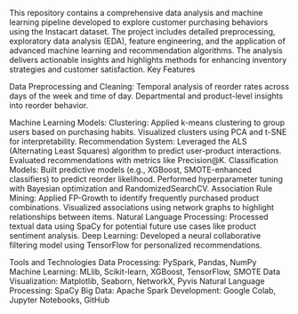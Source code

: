 This repository contains a comprehensive data analysis and machine learning pipeline developed to explore customer purchasing behaviors using the Instacart dataset. The project includes detailed preprocessing, exploratory data analysis (EDA), feature engineering, and the application of advanced machine learning and recommendation algorithms. The analysis delivers actionable insights and highlights methods for enhancing inventory strategies and customer satisfaction.
Key Features

Data Preprocessing and Cleaning:
Temporal analysis of reorder rates across days of the week and time of day.
Departmental and product-level insights into reorder behavior.

Machine Learning Models:
Clustering:
Applied k-means clustering to group users based on purchasing habits.
Visualized clusters using PCA and t-SNE for interpretability.
Recommendation System:
Leveraged the ALS (Alternating Least Squares) algorithm to predict user-product interactions.
Evaluated recommendations with metrics like Precision@K.
Classification Models:
Built predictive models (e.g., XGBoost, SMOTE-enhanced classifiers) to predict reorder likelihood.
Performed hyperparameter tuning with Bayesian optimization and RandomizedSearchCV.
Association Rule Mining:
Applied FP-Growth to identify frequently purchased product combinations.
Visualized associations using network graphs to highlight relationships between items.
Natural Language Processing:
Processed textual data using SpaCy for potential future use cases like product sentiment analysis.
Deep Learning:
Developed a neural collaborative filtering model using TensorFlow for personalized recommendations.

Tools and Technologies
Data Processing: PySpark, Pandas, NumPy
Machine Learning: MLlib, Scikit-learn, XGBoost, TensorFlow, SMOTE
Data Visualization: Matplotlib, Seaborn, NetworkX, Pyvis
Natural Language Processing: SpaCy
Big Data: Apache Spark
Development: Google Colab, Jupyter Notebooks, GitHub

